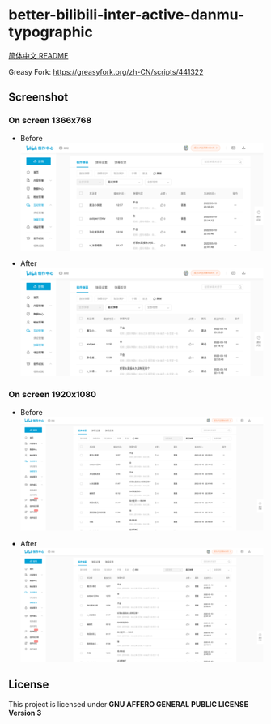 # better-bilibili-inter-active-danmu-typographic

[简体中文 README](README_zh-cmn-Hans.md)

Greasy Fork: <https://greasyfork.org/zh-CN/scripts/441322>

## Screenshot

### On screen 1366x768

- Before
![1366_before](1366_before.png "1366_before")

- After
![1366_after](1366_after.png "1366_after")

### On screen 1920x1080

- Before
![1920_before](1920_before.png "1920_before")

- After
![1920_after](1920_after.png "1920_after")

## License

This project is licensed under **GNU AFFERO GENERAL PUBLIC LICENSE Version 3**
